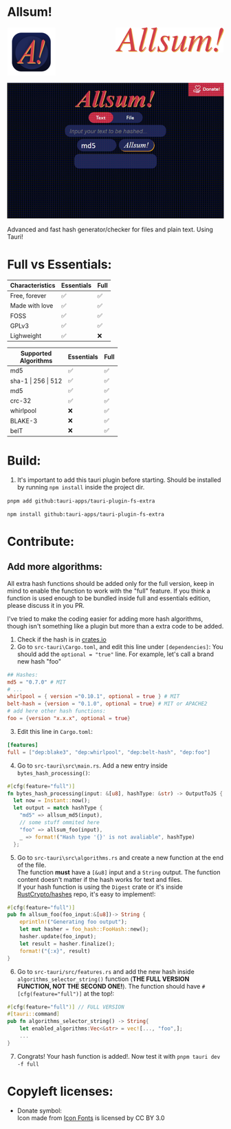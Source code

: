 # Allsum!
<div style="display: grid; 
grid-template-columns: repeat(2, 1fr); 
grid-template-rows: 1fr; 
grid-column-gap: 0px;
grid-row-gap: 0px;">
<img src=./src-tauri/icons/icon.png style="Height:7rem;">
<img src="./website/allsum.png" style="height. 4rem;">
</div>
<br>
<img src= "website\example.gif" alt="(App showcase gif. View it in your browser if this doesn't load)">

Advanced and fast hash generator/checker for files and plain text.
Using Tauri!
# Full vs Essentials:
| Characteristics         | Essentials | Full |
|-------------------------|------------|------|
| Free, forever           | ✅         | ✅   |
| Made with love          | ✅         | ✅   |
| FOSS                    | ✅         | ✅   |
| GPLv3                   | ✅         | ✅   |
| Lighweight              | ✅         | ❌   |

| Supported<br>Algorithms | Essentials | Full |
|-------------------------|------------|------|
| md5                     | ✅          | ✅    |
| sha-1 \| 256 \| 512     | ✅          | ✅    |
| md5                     | ✅          | ✅    |
| crc-32                  | ✅          | ✅    |
| whirlpool               | ❌          | ✅    |
| BLAKE-3                 | ❌          | ✅    |
| belT                    | ❌          | ✅    |

# Build:
1. It's important to add this tauri plugin before starting. Should be installed by 
running `npm install` inside the project dir.

`pnpm add github:tauri-apps/tauri-plugin-fs-extra`

`npm install github:tauri-apps/tauri-plugin-fs-extra`

# Contribute:
## Add more algorithms:
All extra hash functions should be added only for the full version, keep in mind to 
enable the function to work with the "full" feature. If you think a function is used 
enough to be bundled inside full and essentials edition, please discuss it in you PR.

I've tried to make the coding easier for adding more hash algorithms, though isn't 
something like a plugin but more than a extra code to be added.

1. Check if the hash is in [crates.io](crates.io)
2. Go to `src-tauri\Cargo.toml`, and edit this line under `[dependencies]`: You should 
add the `optional = "true"` line. For example, let's call a brand new hash "foo"
```toml
## Hashes: 
md5 = "0.7.0" # MIT
# ...
whirlpool = { version ="0.10.1", optional = true } # MIT 
belt-hash = {version = "0.1.0", optional = true} # MIT or APACHE2
# add here other hash functions:
foo = {version "x.x.x", optional = true}
```
3. Edit this line in `Cargo.toml`:
```toml
[features]
full = ["dep:blake3", "dep:whirlpool", "dep:belt-hash", "dep:foo"]
```
4. Go to `src-tauri\src\main.rs`. Add a new entry inside `bytes_hash_processing()`:
```rust
#[cfg(feature="full")]
fn bytes_hash_processing(input: &[u8], hashType: &str) -> OutputToJS {
  let now = Instant::now();
  let output = match hashType {
    "md5" => allsum_md5(input),
    // some stuff ommited here
    "foo" => allsum_foo(input),
    _ => format!("Hash type '{}' is not avaliable", hashType)
  };
```
5. Go to `src-tauri\src\algorithms.rs` and create a new function at the end of the file. 
<br>The function **must** have a `[&u8]` input and a `String` output. The function content 
doesn't matter if the hash works for text and files. <br>If your hash function is using the `Digest` 
crate or it's inside [RustCrypto/hashes](https://github.com/RustCrypto/hashes) repo, it's easy to implement!:
```rust
#[cfg(feature="full")]
pub fn allsum_foo(foo_input:&[u8])-> String {
    eprintln!("Generating foo output");
    let mut hasher = foo_hash::FooHash::new();
    hasher.update(foo_input);
    let result = hasher.finalize();
    format!("{:x}", result)
}
```
6. Go to `src-tauri/src/features.rs` and add the new hash inside `algorithms_selector_string()` 
function (**THE FULL VERSION FUNCTION, NOT THE SECOND ONE!**). The function should have `#[cfg(feature="full")]` at the top!:

```rust
#[cfg(feature="full")] // FULL VERSION
#[tauri::command]
pub fn algorithms_selector_string() -> String{
    let enabled_algorithms:Vec<&str> = vec![..., "foo",];
    ...
}
```

7. Congrats! Your hash function is added!. Now test it with `pnpm tauri dev -f full`


# Copyleft licenses:
- Donate symbol: <div>Icon made from <a href="http://www.onlinewebfonts.com/icon">Icon Fonts</a> 
is licensed by CC BY 3.0</div>
